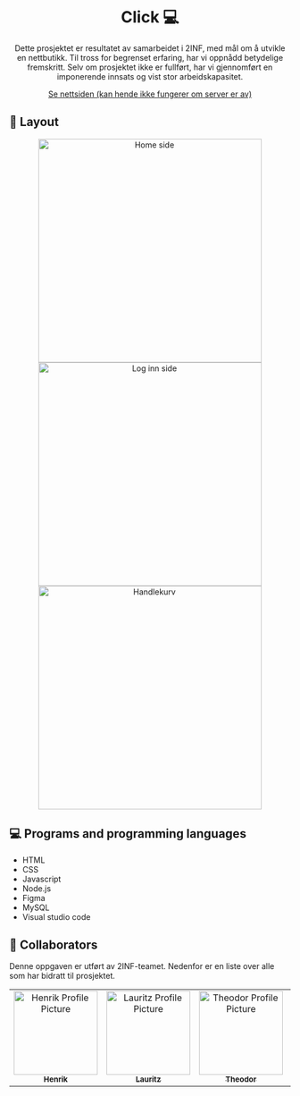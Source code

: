 
<h1 align="center" style="font-weight: bold;">Click 💻</h1>


<p align="center">Dette prosjektet er resultatet av samarbeidet i  2INF, med mål om å utvikle en nettbutikk. Til tross for begrenset erfaring, har vi oppnådd betydelige fremskritt. Selv om prosjektet ikke er fullført, har vi gjennomført en imponerende innsats og vist stor arbeidskapasitet.</p>


<p align="center">
<a href="http://193.213.190.218:32768/#">Se nettsiden (kan hende ikke fungerer om server er av)</a>
</p>

<h2 id="layout">🎨 Layout</h2>

<p align="center">

<img src="https://i.postimg.cc/Z5q6LSjx/screencapture-193-213-190-218-32768-2025-01-21-12-50-47.png" alt="Home side" width="400px">
<img src="https://i.postimg.cc/W4BrjJV5/screencapture-193-213-190-218-32768-Log-INN-html-2025-01-21-12-52-36.png" alt="Log inn side" width="400px">
<img src="https://i.postimg.cc/05dmRQBC/screencapture-193-213-190-218-32768-shopping-cart-html-2025-01-21-12-53-40.png" alt="Handlekurv " width="400px">
</p>

<h2 id="technologies">💻 Programs and programming languages</h2>

- HTML 
- CSS
- Javascript
- Node.js
- Figma
- MySQL
- Visual studio code

<h2 id="colab">🤝 Collaborators</h2>

<p>Denne oppgaven er utført av 2INF-teamet. Nedenfor er en liste over alle som har bidratt til prosjektet.</p>
<table>
<tr>

<td align="center">
<a href="https://github.com/on200w">
<img src="https://avatars.githubusercontent.com/u/188188708?v=4" width="150px;" alt="Henrik Profile Picture"/><br>
<sub>
<b>Henrik</b>
</sub>
</a>
</td>

<td align="center">
<a href="https://github.com/lauritz07">
<img src="https://avatars.githubusercontent.com/u/188495490?v=4" width="150px;" alt="Lauritz  Profile Picture"/><br>
<sub>
<b>Lauritz </b>
</sub>
</a>
</td>

<td align="center">
<a href="https://github.com/Helios20pog">
<img src="https://avatars.githubusercontent.com/u/188868266?v=4" width="150px;" alt="Theodor  Profile Picture"/><br>
<sub>
<b>Theodor </b>
</sub>
</a>
</td>

<td align="center">
<a href="https://github.com/AliOfcourse">
<img src="https://avatars.githubusercontent.com/u/189606685?v=4" width="150px;" alt="Asghar Ali Profile Picture"/><br>
<sub>
<b>Asghar Ali</b>
</sub>
</a>
</td>

<td align="center">
<a href="https://github.com/Moaninghamster0">
<img src="https://avatars.githubusercontent.com/u/189002907?v=4" width="150px;" alt="Rimantas  Profile Picture"/><br>
<sub>
<b>Rimantas </b>
</sub>
</a>
</td>

<td align="center">
<a href="">
<img src="https://i.postimg.cc/W4gzGYR7/Default-pfp.jpg" width="150px;" alt="Vilde Profile Picture"/><br>
<sub>
<b>Vilde</b>
</sub>
</a>
</td>

<td align="center">
<a href="https://github.com/JojoChad">
<img src="https://avatars.githubusercontent.com/u/115248281?v=4" width="150px;" alt="Hadrian Profile Picture"/><br>
<sub>
<b>Hadrian</b>
</sub>
</a>
</td>

<td align="center">
<a href="">
<img src="https://i.postimg.cc/W4gzGYR7/Default-pfp.jpg" width="150px;" alt="Santina  Profile Picture"/><br>
<sub>
<b>Santina </b>
</sub>
</a>
</td>

<td align="center">
<a href="">
<img src="https://i.postimg.cc/W4gzGYR7/Default-pfp.jpg" width="150px;" alt="Aurora  Profile Picture"/><br>
<sub>
<b>Aurora </b>
</sub>
</a>
</td>

<td align="center">
<a href="">
<img src="https://i.postimg.cc/W4gzGYR7/Default-pfp.jpg" width="150px;" alt="Kachasit Profile Picture"/><br>
<sub>
<b>Kachasit</b>
</sub>
</a>
</td>

</tr>
</table>
